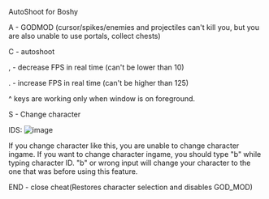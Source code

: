 AutoShoot for Boshy

A - GODMOD (cursor/spikes/enemies and projectiles can't kill you, but you are also unable to use portals, collect chests)

C - autoshoot

, - decrease FPS in real time (can't be lower than 10)

. - increase FPS in real time (can't be higher than 125)

^ keys are working only when window is on foreground.

S - Change character

IDS:
![image](https://user-images.githubusercontent.com/90666473/176891615-f1638db7-f617-49a0-a6bc-ce4c597c7079.png)

If you change character like this, you are unable to change character ingame. If you want to change character ingame, you should type "b" while typing character ID. "b" or wrong input will change your character to the one that was before using this feature.

END - close cheat(Restores character selection and disables GOD_MOD)
